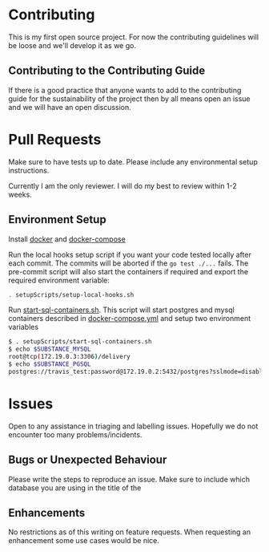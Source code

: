 # Contributing

This is my first open source project. For now the contributing guidelines will be loose and we'll develop it as we go.


## Contributing to the Contributing Guide

If there is a good practice that anyone wants to add to the contributing guide for the sustainability of the project then by all means open an issue and we will have an open discussion.


# Pull Requests

Make sure to have tests up to date. Please include any environmental setup instructions.

Currently I am the only reviewer. I will do my best to review within 1-2 weeks.

## Environment Setup

Install [docker](https://docs.docker.com/install/) and [docker-compose](https://docs.docker.com/compose/install/)

Run the local hooks setup script if you want your code tested locally after each commit. The commits will be aborted if the `go test ./...` fails. The pre-commit script will also start the containers if required and export the required environment variable:
```bash
. setupScripts/setup-local-hooks.sh
```

Run [start-sql-containers.sh](https://github.com/ahmedalhulaibi/substance/blob/feature/gqlgen/setupScripts/setup-local-hooks.sh). This script will start postgres and mysql containers described in [docker-compose.yml](https://github.com/ahmedalhulaibi/substance/blob/feature/gqlgen/docker-compose.yml) and setup two environment variables
```bash
$ . setupScripts/start-sql-containers.sh
$ echo $SUBSTANCE_MYSQL 
root@tcp(172.19.0.3:3306)/delivery
$ echo $SUBSTANCE_PGSQL
postgres://travis_test:password@172.19.0.2:5432/postgres?sslmode=disable
```

# Issues

Open to any assistance in triaging and labelling issues. Hopefully we do not encounter too many problems/incidents.

## Bugs or Unexpected Behaviour

Please write the steps to reproduce an issue. Make sure to include which database you are using in the title of the 

## Enhancements

No restrictions as of this writing on feature requests. When requesting an enhancement some use cases would be nice.

